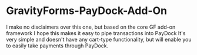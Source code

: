 # GravityForms-PayDock-Add-On
I make no disclaimers over this one, but based on the core GF add-on framework I hope this makes it easy to pipe transactions into PayDock
It's very simple and doesn't have any cart-type functionality, but will enable you to easily take payments through PayDock.
